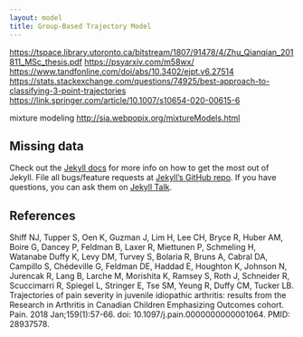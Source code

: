 ```yaml
---
layout: model
title: Group-Based Trajectory Model
---
```




https://tspace.library.utoronto.ca/bitstream/1807/91478/4/Zhu_Qianqian_201811_MSc_thesis.pdf
https://psyarxiv.com/m58wx/
https://www.tandfonline.com/doi/abs/10.3402/ejpt.v6.27514
https://stats.stackexchange.com/questions/74925/best-approach-to-classifying-3-point-trajectories
https://link.springer.com/article/10.1007/s10654-020-00615-6


mixture modeling 
http://sia.webpopix.org/mixtureModels.html


## Missing data 

Check out the [Jekyll docs][jekyll-docs] for more info on how to get the most out of Jekyll. File all bugs/feature requests at [Jekyll’s GitHub repo][jekyll-gh]. If you have questions, you can ask them on [Jekyll Talk][jekyll-talk].

[jekyll-docs]: http://jekyllrb.com/docs/home
[jekyll-gh]:   https://github.com/jekyll/jekyll
[jekyll-talk]: https://talk.jekyllrb.com/


## References 

Shiff NJ, Tupper S, Oen K, Guzman J, Lim H, Lee CH, Bryce R, Huber AM, Boire G, Dancey P, Feldman B, Laxer R, Miettunen P, Schmeling H, Watanabe Duffy K, Levy DM, Turvey S, Bolaria R, Bruns A, Cabral DA, Campillo S, Chédeville G, Feldman DE, Haddad E, Houghton K, Johnson N, Jurencak R, Lang B, Larche M, Morishita K, Ramsey S, Roth J, Schneider R, Scuccimarri R, Spiegel L, Stringer E, Tse SM, Yeung R, Duffy CM, Tucker LB. Trajectories of pain severity in juvenile idiopathic arthritis: results from the Research in Arthritis in Canadian Children Emphasizing Outcomes cohort. Pain. 2018 Jan;159(1):57-66. doi: 10.1097/j.pain.0000000000001064. PMID: 28937578.

